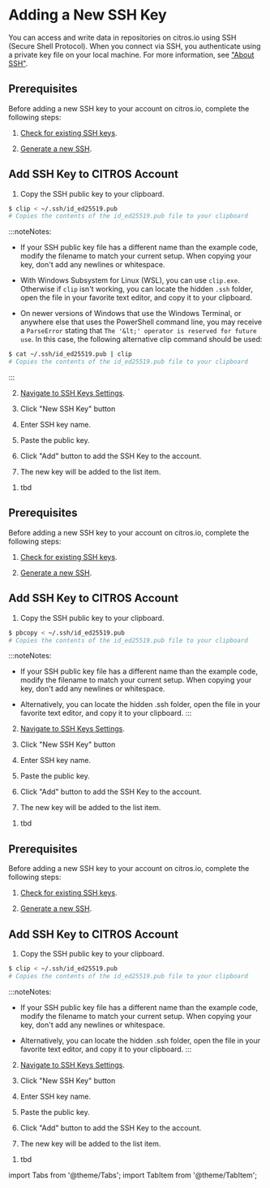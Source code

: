 # Adding a New SSH Key

You can access and write data in repositories on citros.io using SSH (Secure Shell Protocol). When you connect via SSH, you authenticate using a private key file on your local machine. For more information, see ["About SSH"](/docs/authentication/ssh/ssh_overview.md).

<Tabs groupId="operating-systems">

<TabItem value="Windows" label="Windows">

<Tabs>
<TabItem value="web" label="Add via CITROS Account">

## Prerequisites

Before adding a new SSH key to your account on citros.io, complete the following steps:

1. [Check for existing SSH keys](/docs/authentication/ssh/ssh_chk_existing_key.md).

2. [Generate a new SSH](/docs/authentication/ssh/ssh_generate_key.md).

## Add SSH Key to CITROS Account

1. Copy the SSH public key to your clipboard.

```bash
$ clip < ~/.ssh/id_ed25519.pub
# Copies the contents of the id_ed25519.pub file to your clipboard
```
:::noteNotes:

- If your SSH public key file has a different name than the example code, modify the filename to match your current setup. When copying your key, don't add any newlines or whitespace.

- With Windows Subsystem for Linux (WSL), you can use `clip.exe`. Otherwise if `clip` isn't working, you can locate the hidden `.ssh` folder, open the file in your favorite text editor, and copy it to your clipboard.

- On newer versions of Windows that use the Windows Terminal, or anywhere else that uses the PowerShell command line, you may receive a `ParseError` stating that `The '&lt;' operator is reserved for future use`. In this case, the following alternative clip command should be used:

```bash
$ cat ~/.ssh/id_ed25519.pub | clip
# Copies the contents of the id_ed25519.pub file to your clipboard
```
:::

2. [Navigate to SSH Keys Settings](https://citros.io/settings?tab=ssh_keys).

3. Click "New SSH Key" button

4. Enter SSH key name.

5. Paste the public key.

6. Click "Add" button to add the SSH Key to the account.

7. The new key will be added to the list item.

</TabItem>

<TabItem value="cli" label="Add via CITROS CLI">

1. tbd

</TabItem>
</Tabs>

</TabItem>
  

<TabItem value="Mac" label="MacOS">

<Tabs>
<TabItem value="web" label="Add via CITROS Account">

## Prerequisites

Before adding a new SSH key to your account on citros.io, complete the following steps:

1. [Check for existing SSH keys](/docs/authentication/ssh/ssh_chk_existing_key.md).

2. [Generate a new SSH](/docs/authentication/ssh/ssh_generate_key.md).

## Add SSH Key to CITROS Account

1. Copy the SSH public key to your clipboard.

```bash
$ pbcopy < ~/.ssh/id_ed25519.pub
# Copies the contents of the id_ed25519.pub file to your clipboard
```
:::noteNotes:

- If your SSH public key file has a different name than the example code, modify the filename to match your current setup. When copying your key, don't add any newlines or whitespace.

- Alternatively, you can locate the hidden .ssh folder, open the file in your favorite text editor, and copy it to your clipboard.
:::

2. [Navigate to SSH Keys Settings](https://citros.io/settings?tab=ssh_keys).

3. Click "New SSH Key" button

4. Enter SSH key name.

5. Paste the public key.

6. Click "Add" button to add the SSH Key to the account.

7. The new key will be added to the list item.

</TabItem>

<TabItem value="cli" label="Add via CITROS CLI">

1. tbd

</TabItem>
</Tabs>


</TabItem>
  

<TabItem value="Linux" label="Linux">

<Tabs>
<TabItem value="web" label="Add via CITROS Account">

## Prerequisites

Before adding a new SSH key to your account on citros.io, complete the following steps:

1. [Check for existing SSH keys](/docs/authentication/ssh/ssh_chk_existing_key.md).

2. [Generate a new SSH](/docs/authentication/ssh/ssh_generate_key.md).

## Add SSH Key to CITROS Account

1. Copy the SSH public key to your clipboard.

```bash
$ clip < ~/.ssh/id_ed25519.pub
# Copies the contents of the id_ed25519.pub file to your clipboard
```
:::noteNotes:

- If your SSH public key file has a different name than the example code, modify the filename to match your current setup. When copying your key, don't add any newlines or whitespace.

- Alternatively, you can locate the hidden .ssh folder, open the file in your favorite text editor, and copy it to your clipboard.
:::

2. [Navigate to SSH Keys Settings](https://citros.io/settings?tab=ssh_keys).

3. Click "New SSH Key" button

4. Enter SSH key name.

5. Paste the public key.

6. Click "Add" button to add the SSH Key to the account.

7. The new key will be added to the list item.

</TabItem>

<TabItem value="cli" label="Add via CITROS CLI">

1. tbd

</TabItem>
</Tabs>

</TabItem>
</Tabs>



import Tabs from '@theme/Tabs';
import TabItem from '@theme/TabItem';


